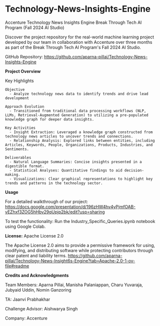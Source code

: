 # Technology-News-Insights-Engine

Accenture Technology News Insights Engine
Break Through Tech AI Program (Fall 2024 AI Studio)

Discover the project repository for the real-world machine learning project developed by our team in collaboration with Accenture over three months as part of the Break Through Tech AI Program's Fall 2024 AI Studio.

GitHub Repository: https://github.com/aparna-pillai/Technology-News-Insights-Engine 

**Project Overview**
  
  Key Highlights

    Objective
      - Analyze technology news data to identify trends and drive lead development

    Approach Evolution
      - Transitioned from traditional data processing workflows (NLP, LLMs, Retrieval-Augmented Generation) to utilizing a pre-populated knowledge graph for deeper data insights.

    Key Activities
      - Insight Extraction: Leveraged a knowledge graph constructed from technology news articles to uncover trends and connections.
      - Relationship Analysis: Explored links between entities, including Articles, Keywords, People, Organizations, Products, Industries, and Sentiments.

    Deliverables
      - Natural Language Summaries: Concise insights presented in a digestible format.
      - Statistical Analyses: Quantitative findings to aid decision-making.
      - Visualizations: Clear graphical representations to highlight key trends and patterns in the technology sector.


**Usage**
   
For a detailed walkthrough of our project: https://docs.google.com/presentation/d/196zHW4hv4yPjmfOAB-vEZhxf3ZOG5hHbv29qUpjp2bk/edit?usp=sharing

To test the functionality: Run the Industry_Specific_Queries.ipynb notebook using Google Colab.

**License:** Apache License 2.0
   
The Apache License 2.0 aims to provide a permissive framework for using, modifying, and distributing software while protecting contributors through clear patent and liability terms.
https://github.com/aparna-pillai/Technology-News-Insight6s-Engine?tab=Apache-2.0-1-ov-file#readme 

**Credits and Acknowledgments**
   
Team Members: Aparna Pillai, Manisha Palaniappan, Charu Yuvaraja, Jubyaid Uddin, Nomin Ganzoring

TA: Jaanvi Prabhakhar 

Challenge Advisor: Aishwarya Singh

Company: Accenture
